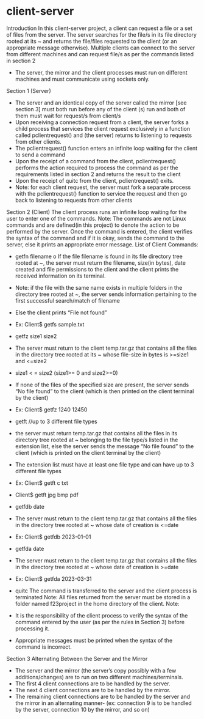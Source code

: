 # client-server

Introduction
In this client-server project, a client can request a file or a set of files from the server. The
server searches for the file/s in its file directory rooted at its ~ and returns the file/files
requested to the client (or an appropriate message otherwise). Multiple clients can connect
to the server from different machines and can request file/s as per the commands listed in
section 2

- The server, the mirror and the client processes must run on different machines and
must communicate using sockets only.


Section 1 (Server)
- The server and an identical copy of the server called the mirror [see section 3] must
both run before any of the client (s) run and both of them must wait for request/s
from client/s
- Upon receiving a connection request from a client, the server forks a child process
that services the client request exclusively in a function called pclientrequest() and
(the server) returns to listening to requests from other clients.
- The pclientrequest() function enters an infinite loop waiting for the client to
send a command
- Upon the receipt of a command from the client, pclientrequest() performs the
action required to process the command as per the requirements listed in
section 2 and returns the result to the client
- Upon the receipt of quitc from the client, pclientrequest() exits.
- Note: for each client request, the server must fork a separate process with the
pclientrequest() function to service the request and then go back to listening to
requests from other clients


Section 2 (Client)
The client process runs an infinite loop waiting for the user to enter one of the commands.
Note: The commands are not Linux commands and are defined(in this project) to denote the
action to be performed by the server.
Once the command is entered, the client verifies the syntax of the command and if it is okay,
sends the command to the server, else it prints an appropriate error message.
List of Client Commands:
- getfn filename
o If the file filename is found in its file directory tree rooted at ~, the server must
return the filename, size(in bytes), date created and file permissions to the
client and the client prints the received information on its terminal.
- Note: if the file with the same name exists in multiple folders in the
directory tree rooted at ~, the server sends information pertaining to
the first successful search/match of filename
- Else the client prints “File not found”
- Ex: Client$ getfs sample.txt

- getfz size1 size2
- The server must return to the client temp.tar.gz that contains all the files in
the directory tree rooted at its ~ whose file-size in bytes is >=size1 and <=size2
- size1 < = size2 (size1>= 0 and size2>=0)
- If none of the files of the specified size are present, the server sends “No file
found” to the client (which is then printed on the client terminal by the client)
- Ex: Client$ getfz 1240 12450

- getft <extension list> //up to 3 different file types
- the server must return temp.tar.gz that contains all the files in its directory tree
rooted at ~ belonging to the file type/s listed in the extension list, else the
server sends the message “No file found” to the client (which is printed on the
client terminal by the client)
- The extension list must have at least one file type and can have up to 3
different file types
- Ex: Client$ getft c txt
- Client$ getft jpg bmp pdf

- getfdb date
- The server must return to the client temp.tar.gz that contains all the files in the
directory tree rooted at ~ whose date of creation is <=date
- Ex: Client$ getfdb 2023-01-01

- getfda date
- The server must return to the client temp.tar.gz that contains all the files in the
directory tree rooted at ~ whose date of creation is >=date
- Ex: Client$ getfda 2023-03-31
- quitc The command is transferred to the server and the client process is terminated
Note: All files returned from the server must be stored in a folder named f23project in the
home directory of the client.
Note:
- It is the responsibility of the client process to verify the syntax of the command
entered by the user (as per the rules in Section 3) before processing it.
- Appropriate messages must be printed when the syntax of the command is
incorrect.


Section 3 
Alternating Between the Server and the Mirror
- The server and the mirror (the server’s copy possibly with a few
additions/changes) are to run on two different machines/terminals.
- The first 4 client connections are to be handled by the server.
- The next 4 client connections are to be handled by the mirror.
- The remaining client connections are to be handled by the server and the
mirror in an alternating manner- (ex: connection 9 is to be handled by the
server, connection 10 by the mirror, and so on)
